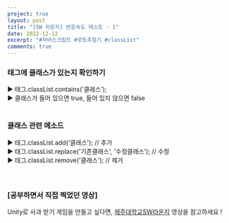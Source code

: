 ```yaml
---
project: true
layout: post
title: "[SW 라운지] 반응속도 테스트 - 1"
date: 2022-12-12
excerpt: "#자바스크립트 #로또추첨기 #classList"
comments: true
---
```


### 태그에 클래스가 있는지 확인하기 <br>
▶️ 태그.classList.contains('클래스'); <br> 
▶️ 클래스가 들어 있으면 true, 들어 있지 않으면 false <br> 
<br>
### 클래스 관련 메소드 <br>
▶️ 태그.classList.add('클래스'); // 추가 <br>
▶️ 태그.classList.replace('기존클래스', '수정클래스'); // 수정 <br>
▶️ 태그.classList.remove('클래스'); // 제거 <br>
<br>
<br>

### [공부하면서 직접 찍었던 영상]

Unity로 사과 받기 게임을 만들고 싶다면, [제주대학교SW라운지](https://www.youtube.com/watch?v=3PB1SaXtSmg&list=PLkb1-AwKYLZb0vV-DPGhtk_wHmrtYnh1G&index=9) 영상을 참고하세요 !


